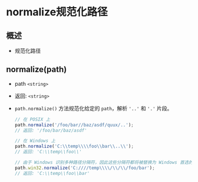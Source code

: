 # normalize规范化路径

## 概述

*   规范化路径

## normalize(path)

*   path `<string>`

*   返回: `<string>`

*   `path.normalize()` 方法规范化给定的 `path`，解析 `'..'` 和 `'.'` 片段。

    ```javascript
    // 在 POSIX 上
    path.normalize('/foo/bar//baz/asdf/quux/..');
    // 返回: '/foo/bar/baz/asdf'
    ```

    ```javascript
    // 在 Windows 上
    path.normalize('C:\\temp\\\\foo\\bar\\..\\');
    // 返回: 'C:\\temp\\foo\\'
    ```

    ```javascript
    // 由于 Windows 识别多种路径分隔符，因此这些分隔符都将被替换为 Windows 首选的分隔符（\）：
    path.win32.normalize('C:////temp\\\\/\\/\\/foo/bar');
    // 返回: 'C:\\temp\\foo\\bar'
    ```
